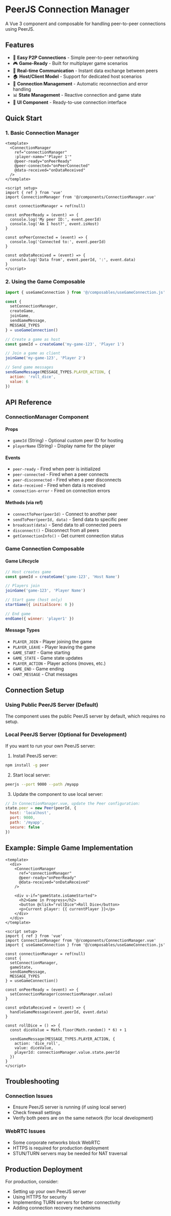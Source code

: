 # PeerJS Connection Manager

A Vue 3 component and composable for handling peer-to-peer connections using PeerJS.

## Features

- 🔌 **Easy P2P Connections** - Simple peer-to-peer networking
- 🎮 **Game-Ready** - Built for multiplayer game scenarios  
- 📡 **Real-time Communication** - Instant data exchange between peers
- 🏠 **Host/Client Model** - Support for dedicated host scenarios
- 🔄 **Connection Management** - Automatic reconnection and error handling
- 📊 **State Management** - Reactive connection and game state
- 🎨 **UI Component** - Ready-to-use connection interface

## Quick Start

### 1. Basic Connection Manager

```vue
<template>
  <ConnectionManager 
    ref="connectionManager"
    :player-name="'Player 1'"
    @peer-ready="onPeerReady"
    @peer-connected="onPeerConnected" 
    @data-received="onDataReceived"
  />
</template>

<script setup>
import { ref } from 'vue'
import ConnectionManager from '@/components/ConnectionManager.vue'

const connectionManager = ref(null)

const onPeerReady = (event) => {
  console.log('My peer ID:', event.peerId)
  console.log('Am I host?', event.isHost)
}

const onPeerConnected = (event) => {
  console.log('Connected to:', event.peerId)
}

const onDataReceived = (event) => {
  console.log('Data from', event.peerId, ':', event.data)
}
</script>
```

### 2. Using the Game Composable

```javascript
import { useGameConnection } from '@/composables/useGameConnection.js'

const { 
  setConnectionManager,
  createGame, 
  joinGame,
  sendGameMessage,
  MESSAGE_TYPES 
} = useGameConnection()

// Create a game as host
const gameId = createGame('my-game-123', 'Player 1')

// Join a game as client
joinGame('my-game-123', 'Player 2')

// Send game messages
sendGameMessage(MESSAGE_TYPES.PLAYER_ACTION, {
  action: 'roll_dice',
  value: 6
})
```

## API Reference

### ConnectionManager Component

#### Props
- `gameId` (String) - Optional custom peer ID for hosting
- `playerName` (String) - Display name for the player

#### Events
- `peer-ready` - Fired when peer is initialized
- `peer-connected` - Fired when a peer connects
- `peer-disconnected` - Fired when a peer disconnects  
- `data-received` - Fired when data is received
- `connection-error` - Fired on connection errors

#### Methods (via ref)
- `connectToPeer(peerId)` - Connect to another peer
- `sendToPeer(peerId, data)` - Send data to specific peer
- `broadcast(data)` - Send data to all connected peers
- `disconnect()` - Disconnect from all peers
- `getConnectionInfo()` - Get current connection status

### Game Connection Composable

#### Game Lifecycle
```javascript
// Host creates game
const gameId = createGame('game-123', 'Host Name')

// Players join
joinGame('game-123', 'Player Name')

// Start game (host only)
startGame({ initialScore: 0 })

// End game
endGame({ winner: 'player1' })
```

#### Message Types
- `PLAYER_JOIN` - Player joining the game
- `PLAYER_LEAVE` - Player leaving the game
- `GAME_START` - Game starting
- `GAME_STATE` - Game state updates
- `PLAYER_ACTION` - Player actions (moves, etc.)
- `GAME_END` - Game ending
- `CHAT_MESSAGE` - Chat messages

## Connection Setup

### Using Public PeerJS Server (Default)

The component uses the public PeerJS server by default, which requires no setup.

### Local PeerJS Server (Optional for Development)

If you want to run your own PeerJS server:

1. Install PeerJS server:
```bash
npm install -g peer
```

2. Start local server:
```bash
peerjs --port 9000 --path /myapp
```

3. Update the component to use local server:
```javascript
// In ConnectionManager.vue, update the Peer configuration:
state.peer = new Peer(peerId, {
  host: 'localhost',
  port: 9000,
  path: '/myapp',
  secure: false
})
```

## Example: Simple Game Implementation

```vue
<template>
  <div>
    <ConnectionManager 
      ref="connectionManager"
      @peer-ready="onPeerReady"
      @data-received="onDataReceived"
    />
    
    <div v-if="gameState.isGameStarted">
      <h2>Game in Progress</h2>
      <button @click="rollDice">Roll Dice</button>
      <p>Current player: {{ currentPlayer }}</p>
    </div>
  </div>
</template>

<script setup>
import { ref } from 'vue'
import ConnectionManager from '@/components/ConnectionManager.vue'
import { useGameConnection } from '@/composables/useGameConnection.js'

const connectionManager = ref(null)
const { 
  setConnectionManager, 
  gameState, 
  sendGameMessage, 
  MESSAGE_TYPES 
} = useGameConnection()

const onPeerReady = (event) => {
  setConnectionManager(connectionManager.value)
}

const onDataReceived = (event) => {
  handleGameMessage(event.peerId, event.data)
}

const rollDice = () => {
  const diceValue = Math.floor(Math.random() * 6) + 1
  
  sendGameMessage(MESSAGE_TYPES.PLAYER_ACTION, {
    action: 'dice_roll',
    value: diceValue,
    playerId: connectionManager.value.state.peerId
  })
}
</script>
```

## Troubleshooting

### Connection Issues
- Ensure PeerJS server is running (if using local server)
- Check firewall settings
- Verify both peers are on the same network (for local development)

### WebRTC Issues
- Some corporate networks block WebRTC
- HTTPS is required for production deployment
- STUN/TURN servers may be needed for NAT traversal

## Production Deployment

For production, consider:
- Setting up your own PeerJS server
- Using HTTPS for security
- Implementing TURN servers for better connectivity
- Adding connection recovery mechanisms
